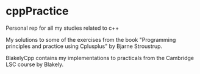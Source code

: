 # cppPractice
Personal rep for all my studies related to c++

My solutions to some of the exercises from the book "Programming principles and practice using Cplusplus" by Bjarne Stroustrup.

BlakelyCpp contains my implementations to practicals from the Cambridge LSC course by Blakely.
